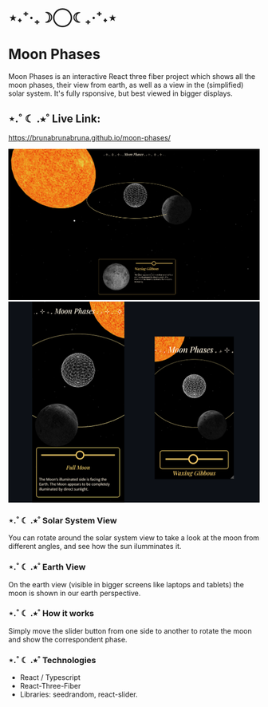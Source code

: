# ⋆˖⁺‧₊☽◯☾₊‧⁺˖⋆

# Moon Phases

Moon Phases is an interactive React three fiber project which shows all the moon phases, their view from earth, as well as a view in the (simplified) solar system. It's fully rsponsive, but best viewed in bigger displays.

## ⋆.˚ ☾ .⭒˚ Live Link:

https://brunabrunabruna.github.io/moon-phases/

![desktop view screenshot](/public/img/screenshot-desktop.png)
![desktop view screenshot](/public/img/screenshot-mobile-both.png)

<!-- <p align="center">
  <img src="/public/img/screenshot-mobile-small.png" alt="small mobile view screenshot" width="200">
</p>
<p align="center">
  <img src="/public/img/screenshot-mobile.png" alt="mobile view screenshot" width="300">
</p> -->

### ⋆.˚ ☾ .⭒˚ Solar System View

You can rotate around the solar system view to take a look at the moon from different angles, and see how the sun ilumminates it.

### ⋆.˚ ☾ .⭒˚ Earth View

On the earth view (visible in bigger screens like laptops and tablets) the moon is shown in our earth perspective.

### ⋆.˚ ☾ .⭒˚ How it works

Simply move the slider button from one side to another to rotate the moon and show the correspondent phase.

### ⋆.˚ ☾ .⭒˚ Technologies

- React / Typescript
- React-Three-Fiber
- Libraries: seedrandom, react-slider.
